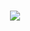<h1 align="center">
  <img
    src="https://readme-typing-svg.herokuapp.com?font=Fira+Code&pause=1000&random=false&width=435&lines=Hi+There!;My+Name+is+Bhavay"
  />
</h1>
